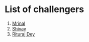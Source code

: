 # List of challengers
1. [Mrinal](https://github.com/mrinal1224)
2. [Shivay](https://github.com/shivaylamba)
3. [Rituraj Dey](https://github.com/Rituraj-13)
